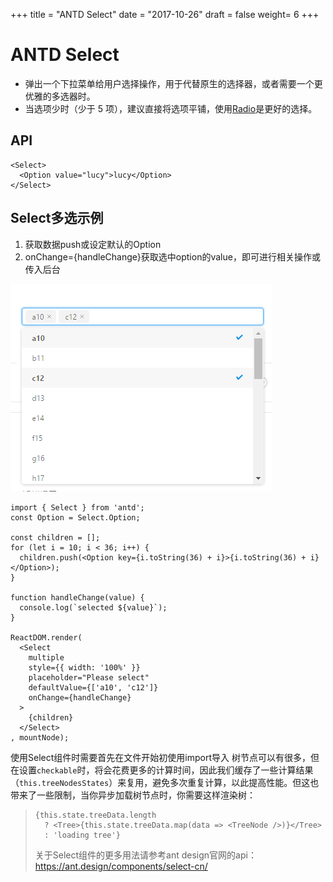 +++
title = "ANTD Select"
date = "2017-10-26"
draft = false
weight= 6
+++

ANTD Select
===========

-   弹出一个下拉菜单给用户选择操作，用于代替原生的选择器，或者需要一个更优雅的多选器时。
-   当选项少时（少于 5
    项），建议直接将选项平铺，使用[Radio](https://ant.design/components/radio-cn/)是更好的选择。

API
---

    <Select>
      <Option value="lucy">lucy</Option>
    </Select>

Select多选示例
--------------

1.  获取数据push或设定默认的Option
2.  onChange={handleChange}获取选中option的value，即可进行相关操作或传入后台

![image0](./images/m-select.png)

``` {.sourceCode .js}
import { Select } from 'antd';
const Option = Select.Option;

const children = [];
for (let i = 10; i < 36; i++) {
  children.push(<Option key={i.toString(36) + i}>{i.toString(36) + i}</Option>);
}

function handleChange(value) {
  console.log(`selected ${value}`);
}

ReactDOM.render(
  <Select
    multiple
    style={{ width: '100%' }}
    placeholder="Please select"
    defaultValue={['a10', 'c12']}
    onChange={handleChange}
  >
    {children}
  </Select>
, mountNode);
```

使用Select组件时需要首先在文件开始初使用import导入
树节点可以有很多，但在设置`checkable`时，将会花费更多的计算时间，因此我们缓存了一些计算结果（`this.treeNodesStates`）来复用，避免多次重复计算，以此提高性能。但这也带来了一些限制，当你异步加载树节点时，你需要这样渲染树：

>     {this.state.treeData.length
>       ? <Tree>{this.state.treeData.map(data => <TreeNode />)}</Tree>
>       : 'loading tree'}
>
> 关于Select组件的更多用法请参考ant
> design官网的api：<https://ant.design/components/select-cn/>
